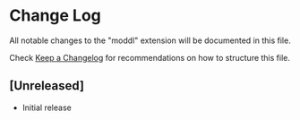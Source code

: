 # Change Log

All notable changes to the "moddl" extension will be documented in this file.

Check [Keep a Changelog](http://keepachangelog.com/) for recommendations on how to structure this file.

## [Unreleased]

- Initial release